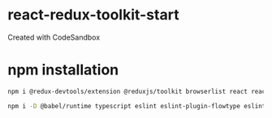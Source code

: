 # react-redux-toolkit-start
Created with CodeSandbox

# npm installation
```bash
npm i @redux-devtools/extension @reduxjs/toolkit browserlist react react-dom react-redux react-scripts redux redux-immutable-state-invariant redux-logger redux-thunk web-vitals
```

```bash
npm i -D @babel/runtime typescript eslint eslint-plugin-flowtype eslint-plugin-import eslint-plugin-node eslint-plugin-promise eslint-plugin-react eslint-plugin-react-hooks
```
